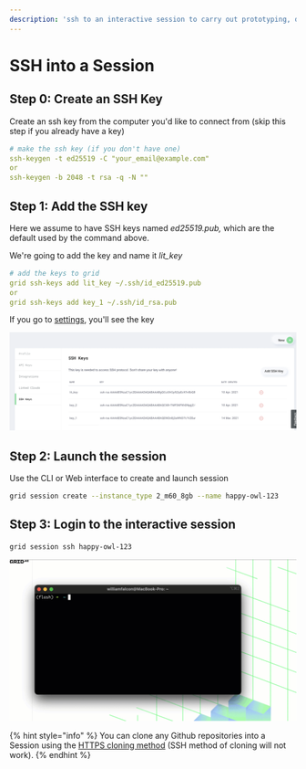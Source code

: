 ```yaml
---
description: 'ssh to an interactive session to carry out prototyping, debugging workflows'
---
```


# SSH into a Session

## Step 0: Create an SSH Key

Create an ssh key from the computer you'd like to connect from \(skip this step if you already have a key\)

```yaml
# make the ssh key (if you don't have one)
ssh-keygen -t ed25519 -C "your_email@example.com"
or 
ssh-keygen -b 2048 -t rsa -q -N ""
```

## Step 1: Add the SSH key

Here we assume to have SSH keys named _ed25519.pub,_ which are the default used by the command above.

We're going to add the key and name it _lit\_key_

```yaml
# add the keys to grid
grid ssh-keys add lit_key ~/.ssh/id_ed25519.pub
or
grid ssh-keys add key_1 ~/.ssh/id_rsa.pub
```

If you go to [settings](https://platform.grid.ai/#/settings?tabId=ssh), you'll see the key

![](../../../.gitbook/assets/image%20%2824%29%20%281%29%20%282%29%20%282%29%20%282%29%20%282%29%20%282%29%20%282%29%20%282%29%20%281%29.png)

## Step 2: Launch the session

Use the CLI or Web interface to create and launch session

```bash
grid session create --instance_type 2_m60_8gb --name happy-owl-123
```

## Step 3: Login to the interactive session

```bash
grid session ssh happy-owl-123
```

![](../../../.gitbook/assets/cde.gif)

{% hint style="info" %}
You can clone any Github repositories into a Session using the [HTTPS cloning method](https://docs.github.com/en/github/creating-cloning-and-archiving-repositories/cloning-a-repository#cloning-a-repository-using-the-command-line) \(SSH method of cloning will not work\).
{% endhint %}

